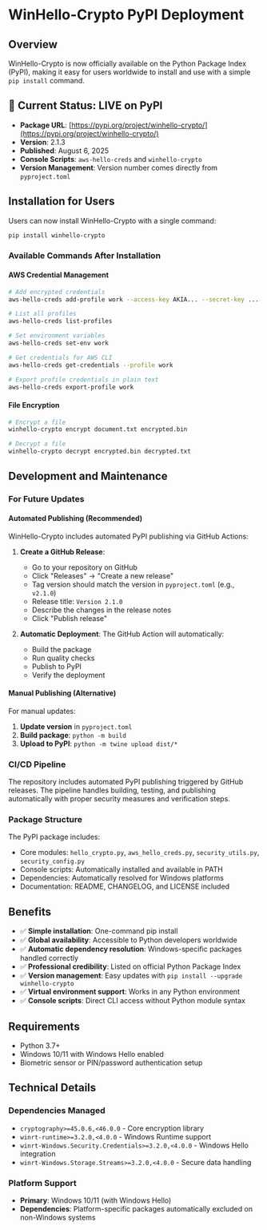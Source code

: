 # WinHello-Crypto PyPI Deployment

## Overview

WinHello-Crypto is now officially available on the Python Package Index (PyPI), making it easy for users worldwide to install and use with a simple `pip install` command.

## 🎉 Current Status: LIVE on PyPI

- **Package URL**: [https://pypi.org/project/winhello-crypto/](https://pypi.org/project/winhello-crypto/)
- **Version**: 2.1.3
- **Published**: August 6, 2025
- **Console Scripts**: `aws-hello-creds` and `winhello-crypto`
- **Version Management**: Version number comes directly from `pyproject.toml`

## Installation for Users

Users can now install WinHello-Crypto with a single command:

```bash
pip install winhello-crypto
```

### Available Commands After Installation

#### AWS Credential Management

```bash
# Add encrypted credentials
aws-hello-creds add-profile work --access-key AKIA... --secret-key ...

# List all profiles
aws-hello-creds list-profiles

# Set environment variables
aws-hello-creds set-env work

# Get credentials for AWS CLI
aws-hello-creds get-credentials --profile work

# Export profile credentials in plain text
aws-hello-creds export-profile work
```

#### File Encryption

```bash
# Encrypt a file
winhello-crypto encrypt document.txt encrypted.bin

# Decrypt a file
winhello-crypto decrypt encrypted.bin decrypted.txt
```

## Development and Maintenance

### For Future Updates

#### Automated Publishing (Recommended)

WinHello-Crypto includes automated PyPI publishing via GitHub Actions:

1. **Create a GitHub Release**:
   - Go to your repository on GitHub
   - Click "Releases" → "Create a new release"
   - Tag version should match the version in `pyproject.toml` (e.g., `v2.1.0`)
   - Release title: `Version 2.1.0`
   - Describe the changes in the release notes
   - Click "Publish release"

2. **Automatic Deployment**: The GitHub Action will automatically:
   - Build the package
   - Run quality checks
   - Publish to PyPI
   - Verify the deployment

#### Manual Publishing (Alternative)

For manual updates:

1. **Update version** in `pyproject.toml`
2. **Build package**: `python -m build`
3. **Upload to PyPI**: `python -m twine upload dist/*`

### CI/CD Pipeline

The repository includes automated PyPI publishing triggered by GitHub releases. The pipeline handles building, testing, and publishing automatically with proper security measures and verification steps.

### Package Structure

The PyPI package includes:

- Core modules: `hello_crypto.py`, `aws_hello_creds.py`, `security_utils.py`, `security_config.py`
- Console scripts: Automatically installed and available in PATH
- Dependencies: Automatically resolved for Windows platforms
- Documentation: README, CHANGELOG, and LICENSE included

## Benefits

- ✅ **Simple installation**: One-command pip install
- ✅ **Global availability**: Accessible to Python developers worldwide
- ✅ **Automatic dependency resolution**: Windows-specific packages handled correctly
- ✅ **Professional credibility**: Listed on official Python Package Index
- ✅ **Version management**: Easy updates with `pip install --upgrade winhello-crypto`
- ✅ **Virtual environment support**: Works in any Python environment
- ✅ **Console scripts**: Direct CLI access without Python module syntax

## Requirements

- Python 3.7+
- Windows 10/11 with Windows Hello enabled
- Biometric sensor or PIN/password authentication setup

## Technical Details

### Dependencies Managed

- `cryptography>=45.0.6,<46.0.0` - Core encryption library
- `winrt-runtime>=3.2.0,<4.0.0` - Windows Runtime support
- `winrt-Windows.Security.Credentials>=3.2.0,<4.0.0` - Windows Hello integration
- `winrt-Windows.Storage.Streams>=3.2.0,<4.0.0` - Secure data handling

### Platform Support

- **Primary**: Windows 10/11 (with Windows Hello)
- **Dependencies**: Platform-specific packages automatically excluded on non-Windows systems
